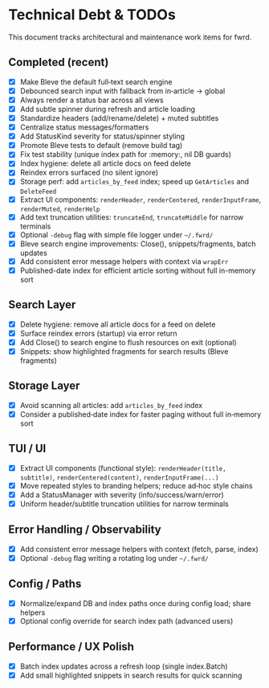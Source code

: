 # Technical Debt & TODOs

This document tracks architectural and maintenance work items for fwrd.

## Completed (recent)

- [x] Make Bleve the default full‑text search engine
- [x] Debounced search input with fallback from in‑article → global
- [x] Always render a status bar across all views
- [x] Add subtle spinner during refresh and article loading
- [x] Standardize headers (add/rename/delete) + muted subtitles
- [x] Centralize status messages/formatters
- [x] Add StatusKind severity for status/spinner styling
- [x] Promote Bleve tests to default (remove build tag)
- [x] Fix test stability (unique index path for :memory:, nil DB guards)
- [x] Index hygiene: delete all article docs on feed delete
- [x] Reindex errors surfaced (no silent ignore)
- [x] Storage perf: add `articles_by_feed` index; speed up `GetArticles` and `DeleteFeed`
- [x] Extract UI components: `renderHeader`, `renderCentered`, `renderInputFrame`, `renderMuted`, `renderHelp`
- [x] Add text truncation utilities: `truncateEnd`, `truncateMiddle` for narrow terminals
- [x] Optional `-debug` flag with simple file logger under `~/.fwrd/`
- [x] Bleve search engine improvements: Close(), snippets/fragments, batch updates
- [x] Add consistent error message helpers with context via `wrapErr`
- [x] Published-date index for efficient article sorting without full in-memory sort

## Search Layer

- [x] Delete hygiene: remove all article docs for a feed on delete
- [x] Surface reindex errors (startup) via error return
- [x] Add Close() to search engine to flush resources on exit (optional)
- [x] Snippets: show highlighted fragments for search results (Bleve fragments)

## Storage Layer

- [x] Avoid scanning all articles: add `articles_by_feed` index
- [x] Consider a published‑date index for faster paging without full in‑memory sort

## TUI / UI

- [x] Extract UI components (functional style): `renderHeader(title, subtitle)`, `renderCentered(content)`, `renderInputFrame(...)`
- [x] Move repeated styles to branding helpers; reduce ad‑hoc style chains
- [x] Add a StatusManager with severity (info/success/warn/error)
- [x] Uniform header/subtitle truncation utilities for narrow terminals

## Error Handling / Observability

- [x] Add consistent error message helpers with context (fetch, parse, index)
- [x] Optional `-debug` flag writing a rotating log under `~/.fwrd/`

## Config / Paths

- [x] Normalize/expand DB and index paths once during config load; share helpers
- [x] Optional config override for search index path (advanced users)

## Performance / UX Polish

- [x] Batch index updates across a refresh loop (single index.Batch)
- [x] Add small highlighted snippets in search results for quick scanning
